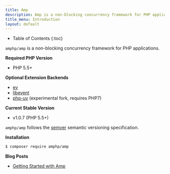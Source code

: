 ```yaml
---
title: Amp
description: Amp is a non-blocking concurrency framework for PHP applications.
title_menu: Introduction
layout: default
---
```


* Table of Contents
{:toc}

`amphp/amp` is a non-blocking concurrency framework for PHP applications.

**Required PHP Version**

- PHP 5.5+

**Optional Extension Backends**

- [ev](https://pecl.php.net/package/ev)
- [libevent](https://pecl.php.net/package/libevent)
- [php-uv](https://github.com/bwoebi/php-uv) (experimental fork, requires PHP7)

**Current Stable Version**

 - v1.0.7 (PHP 5.5+)

`amphp/amp` follows the [semver](http://semver.org/) semantic versioning specification.

**Installation**

```bash
$ composer require amphp/amp
```

**Blog Posts**

 - [Getting Started with Amp](http://blog.kelunik.com/2015/09/20/getting-started-with-amp.html)
